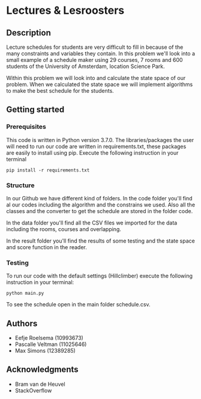 # Lectures & Lesroosters

## Description

Lecture schedules for students are very difficult to fill in because of the many constraints and variables they contain. In this problem we'll look into a small example of a schedule maker using 29 courses, 7 rooms and 600 students of the University of Amsterdam, location Science Park.

Within this problem we will look into and calculate the state space of our problem. When we calculated the state space we will implement algorithms to make the best schedule for the students.

## Getting started

### Prerequisites

This code is written in Python version 3.7.0. The libraries/packages the user will need to run our code are written in requirements.txt, these packages are easily to install using pip. Execute the following instruction in your terminal

```
pip install -r requirements.txt
```

### Structure

In our Github we have different kind of folders. In the code folder you'll find al our codes including the algorithm and the constrains we used. Also all the classes and the converter to get the schedule are stored in the folder code.

In the data folder you'll find all the CSV files we imported for the data including the rooms, courses and overlapping.

In the result folder you'll find the results of some testing and the state space and score function in the reader.

### Testing

To run our code with the default settings (Hillclimber) execute the following instruction in your terminal:

```
python main.py
```

To see the schedule open in the main folder schedule.csv.

## Authors

* Eefje Roelsema (10993673)
* Pascalle Veltman (11025646)
* Max Simons (12389285)

## Acknowledgments

* Bram van de Heuvel
* StackOverflow
